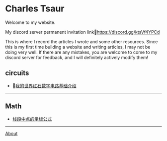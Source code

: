 # Charles Tsaur

Welcome to my website.

My discord server permanent invitation link🔗<https://discord.gg/ktsVf4YPCd>

This is where I record the articles I wrote and some other resources. Since this is my first time building a website and writing articles, I may not be doing very well. If there are any mistakes, you are welcome to come to my discord server for feedback, and I will definitely actively modify them!

## circuits

* 📖[我的世界红石数字电路基础介绍](mc_r_d/index.md)

---

## Math

* [线段中点的坐标公式](Difference_of_two_squares/Difference_of_two_squares.md)

---

[About](about.md)